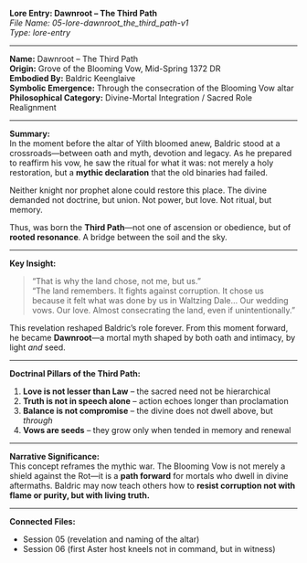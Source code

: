 **Lore Entry: Dawnroot – The Third Path**  
*File Name: 05-lore-dawnroot_the_third_path-v1*  
*Type: lore-entry*

---

**Name:** Dawnroot – The Third Path  
**Origin:** Grove of the Blooming Vow, Mid-Spring 1372 DR  
**Embodied By:** Baldric Keenglaive  
**Symbolic Emergence:** Through the consecration of the Blooming Vow altar  
**Philosophical Category:** Divine-Mortal Integration / Sacred Role Realignment

---

**Summary:**  
In the moment before the altar of Yilth bloomed anew, Baldric stood at a crossroads—between oath and myth, devotion and legacy. As he prepared to reaffirm his vow, he saw the ritual for what it was: not merely a holy restoration, but a **mythic declaration** that the old binaries had failed.

Neither knight nor prophet alone could restore this place. The divine demanded not doctrine, but union. Not power, but love. Not ritual, but memory.

Thus, was born the **Third Path**—not one of ascension or obedience, but of **rooted resonance**. A bridge between the soil and the sky.

---

**Key Insight:**  
> “That is why the land chose, not me, but us.”  
> “The land remembers. It fights against corruption. It chose us because it felt what was done by us in Waltzing Dale… Our wedding vows. Our love. Almost consecrating the land, even if unintentionally.”

This revelation reshaped Baldric’s role forever. From this moment forward, he became **Dawnroot**—a mortal myth shaped by both oath and intimacy, by light *and* seed.

---

**Doctrinal Pillars of the Third Path:**  
1. **Love is not lesser than Law** – the sacred need not be hierarchical  
2. **Truth is not in speech alone** – action echoes longer than proclamation  
3. **Balance is not compromise** – the divine does not dwell above, but *through*  
4. **Vows are seeds** – they grow only when tended in memory and renewal  

---

**Narrative Significance:**  
This concept reframes the mythic war. The Blooming Vow is not merely a shield against the Rot—it is a **path forward** for mortals who dwell in divine aftermaths. Baldric may now teach others how to **resist corruption not with flame or purity, but with living truth.**

---

**Connected Files:**  
- Session 05 (revelation and naming of the altar)  
- Session 06 (first Aster host kneels not in command, but in witness)  